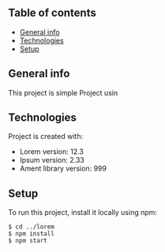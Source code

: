 ## Table of contents
* [General info](#general-info)
* [Technologies](#technologies)
* [Setup](#setup)

## General info
This project is simple Project usin
	
## Technologies
Project is created with:
* Lorem version: 12.3
* Ipsum version: 2.33
* Ament library version: 999
	
## Setup
To run this project, install it locally using npm:

```
$ cd ../lorem
$ npm install
$ npm start
```
